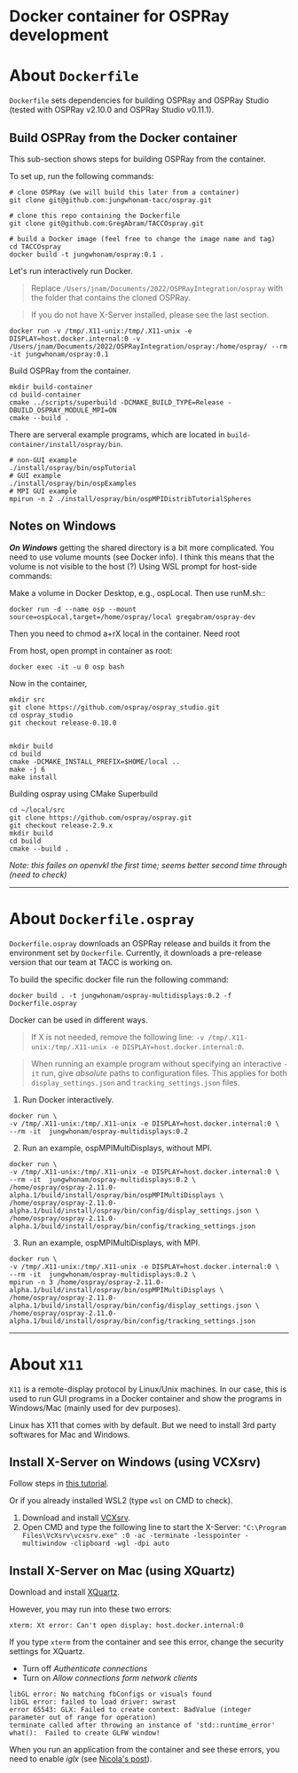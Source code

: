 # Docker container for OSPRay development

# About ```Dockerfile```
```Dockerfile``` sets dependencies for building OSPRay and OSPRay Studio (tested with OSPRay v2.10.0 and OSPRay Studio v0.11.1).

## Build OSPRay from the Docker container
This sub-section shows steps for building OSPRay from the container.

To set up, run the following commands:
```0
# clone OSPRay (we will build this later from a container)
git clone git@github.com:jungwhonam-tacc/ospray.git

# clone this repo containing the Dockerfile
git clone git@github.com:GregAbram/TACCOspray.git

# build a Docker image (feel free to change the image name and tag)
cd TACCOspray
docker build -t jungwhonam/ospray:0.1 .
```

Let's run interactively run Docker. 
> Replace ```/Users/jnam/Documents/2022/OSPRayIntegration/ospray``` with the folder that contains the cloned OSPRay.

> If you do not have X-Server installed, please see the last section.


```
docker run -v /tmp/.X11-unix:/tmp/.X11-unix -e DISPLAY=host.docker.internal:0 -v /Users/jnam/Documents/2022/OSPRayIntegration/ospray:/home/ospray/ --rm -it jungwhonam/ospray:0.1 
```

Build OSPRay from the container.
```
mkdir build-container
cd build-container
cmake ../scripts/superbuild -DCMAKE_BUILD_TYPE=Release -DBUILD_OSPRAY_MODULE_MPI=ON
cmake --build .
```

There are serveral example programs, which are located in ```build-container/install/ospray/bin```.
```
# non-GUI example
./install/ospray/bin/ospTutorial
# GUI example
./install/ospray/bin/ospExamples
# MPI GUI example
mpirun -n 2 ./install/ospray/bin/ospMPIDistribTutorialSpheres
```

## Notes on Windows
***On Windows*** getting the shared directory is a bit more complicated.  You need to use volume mounts (see Docker info).
I think this means that the volume is not visible to the host (?)
Using WSL prompt for host-side commands:

Make a volume in Docker Desktop, e.g., ospLocal.   Then use runM.sh::
```
docker run -d --name osp --mount source=ospLocal,target=/home/ospray/local gregabram/ospray-dev
```

Then you need to chmod a+rX local in the container.  Need root 

From host, open prompt in container as root:

```
docker exec -it -u 0 osp bash
```

Now in the container,
```
mkdir src
git clone https://github.com/ospray/ospray_studio.git
cd ospray_studio
git checkout release-0.10.0


mkdir build
cd build
cmake -DCMAKE_INSTALL_PREFIX=$HOME/local ..
make -j 6
make install
```

Building ospray using CMake Superbuild
```
cd ~/local/src
git clone https://github.com/ospray/ospray.git
git checkout release-2.9.x
mkdir build
cd build
cmake --build .
```
_Note: this failes on openvkl the first time; seems better second time through (need to check)_

---

# About ```Dockerfile.ospray```
```Dockerfile.ospray``` downloads an OSPRay release and builds it from the environment set by ```Dockerfile```. Currently, it downloads a pre-release version that our team at TACC is working on. 

To build the specific docker file run the following command:

```
docker build . -t jungwhonam/ospray-multidisplays:0.2 -f Dockerfile.ospray
```

Docker can be used in different ways. 

> If X is not needed, remove the following line: ```-v /tmp/.X11-unix:/tmp/.X11-unix -e DISPLAY=host.docker.internal:0```.

> When running an example program without specifying an interactive ```-it``` run, give *absolute* paths to configuration files. This applies for both ```display_settings.json``` and ```tracking_settings.json``` files.

1. Run Docker interactively.
```
docker run \
-v /tmp/.X11-unix:/tmp/.X11-unix -e DISPLAY=host.docker.internal:0 \
--rm -it  jungwhonam/ospray-multidisplays:0.2
```

2. Run an example, ospMPIMultiDisplays, without MPI.
```
docker run \
-v /tmp/.X11-unix:/tmp/.X11-unix -e DISPLAY=host.docker.internal:0 \
--rm -it  jungwhonam/ospray-multidisplays:0.2 \
/home/ospray/ospray-2.11.0-alpha.1/build/install/ospray/bin/ospMPIMultiDisplays \
/home/ospray/ospray-2.11.0-alpha.1/build/install/ospray/bin/config/display_settings.json \
/home/ospray/ospray-2.11.0-alpha.1/build/install/ospray/bin/config/tracking_settings.json
```

3. Run an example, ospMPIMultiDisplays, with MPI.
```
docker run \
-v /tmp/.X11-unix:/tmp/.X11-unix -e DISPLAY=host.docker.internal:0 \
--rm -it  jungwhonam/ospray-multidisplays:0.2 \
mpirun -n 3 /home/ospray/ospray-2.11.0-alpha.1/build/install/ospray/bin/ospMPIMultiDisplays \
/home/ospray/ospray-2.11.0-alpha.1/build/install/ospray/bin/config/display_settings.json \
/home/ospray/ospray-2.11.0-alpha.1/build/install/ospray/bin/config/tracking_settings.json
```

---

# About ```X11```
```X11``` is a remote-display protocol by Linux/Unix machines. In our case, this is used to run GUI programs in a Docker container and show the programs in Windows/Mac (mainly used for dev purposes).

Linux has X11 that comes with by default. But we need to install 3rd party softwares for Mac and Windows.

## Install X-Server on Windows (using VCXsrv)

Follow steps in [this tutorial](https://medium.com/javarevisited/using-wsl-2-with-x-server-linux-on-windows-a372263533c3). 

Or if you already installed WSL2 (type ```wsl``` on CMD to check).

1. Download and install [VCXsrv](https://sourceforge.net/projects/vcxsrv/).
2. Open CMD and type the following line to start the X-Server: ```"C:\Program Files\VcXsrv\vcxsrv.exe" :0 -ac -terminate -lesspointer -multiwindow -clipboard -wgl -dpi auto```

## Install X-Server on Mac (using XQuartz)
Download and install [XQuartz](https://www.xquartz.org/). 

However, you may run into these two errors:

```
xterm: Xt error: Can't open display: host.docker.internal:0
```

If you type ```xterm``` from the container and see this error, change the security settings for XQuartz.
   - Turn off _Authenticate connections_
   - Turn on _Allow connections form network clients_

```
libGL error: No matching fbConfigs or visuals found
libGL error: failed to load driver: swrast
error 65543: GLX: Failed to create context: BadValue (integer parameter out of range for operation)
terminate called after throwing an instance of 'std::runtime_error'
what():  Failed to create GLFW window!
```

When you run an application from the container and see these errors, you need to enable _iglx_ (see [Nicola's post](https://unix.stackexchange.com/questions/429760/opengl-rendering-with-x11-forwarding)).
